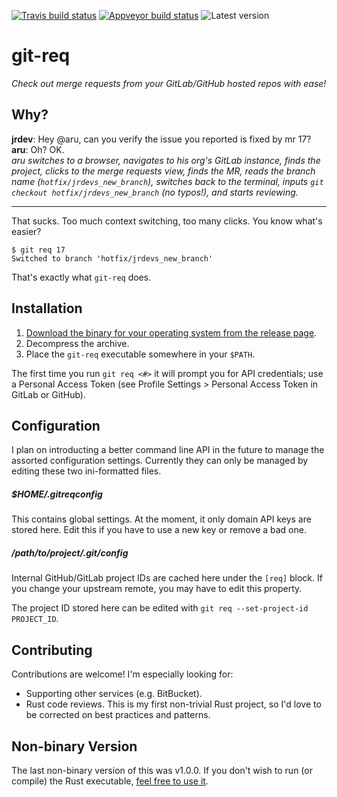 [![Travis build status](https://travis-ci.com/arusahni/git-req.svg?branch=master)](https://travis-ci.com/arusahni/git-req)
[![Appveyor build status](https://ci.appveyor.com/api/projects/status/qs5cwdpsx1pdt4dg?svg=true)](https://ci.appveyor.com/project/arusahni/git-req)
![Latest version](https://img.shields.io/crates/v/git-req.svg?style=flat)

git-req
=======

*Check out merge requests from your GitLab/GitHub hosted repos with ease!*

Why?
----

**jrdev**: Hey @aru, can you verify the issue you reported is fixed by mr 17?  
**aru**: Oh? OK.  
*aru switches to a browser, navigates to his org's GitLab instance, finds the
project, clicks to the merge requests view, finds the MR, reads the branch name
(`hotfix/jrdevs_new_branch`), switches back to the terminal, inputs `git
checkout hotfix/jrdevs_new_branch` (no typos!), and starts reviewing.*

---

That sucks. Too much context switching, too many clicks.  You know what's
easier?

```shell
$ git req 17
Switched to branch 'hotfix/jrdevs_new_branch'
```

That's exactly what `git-req` does.

Installation
------------

1. [Download the binary for your operating system from the release page](https://github.com/arusahni/git-req/releases/latest).
2. Decompress the archive.
3. Place the `git-req` executable somewhere in your `$PATH`.

The first time you run `git req <#>` it will prompt you for API credentials;
use a Personal Access Token (see Profile Settings > Personal Access Token in
GitLab or GitHub).

Configuration
-------------

I plan on introducting a better command line API in the future to manage the
assorted configuration settings.  Currently they can only be managed by editing
these two ini-formatted files.

##### $HOME/.gitreqconfig

This contains global settings. At the moment, it only domain API keys are
stored here.  Edit this if you have to use a new key or remove a bad one.

##### /path/to/project/.git/config

Internal GitHub/GitLab project IDs are cached here under the `[req]` block.
If you change your upstream remote, you may have to edit this property.

The project ID stored here can be edited with `git req --set-project-id PROJECT_ID`.

Contributing
------------

Contributions are welcome! I'm especially looking for:

* Supporting other services (e.g.  BitBucket).
* Rust code reviews. This is my first non-trivial Rust project, so I'd love to be corrected on best practices and patterns.

Non-binary Version
------------------

The last non-binary version of this was v1.0.0. If you don't wish to run (or
compile) the Rust executable, [feel free to use
it](https://github.com/arusahni/git-req/releases/tag/1.0.0).
